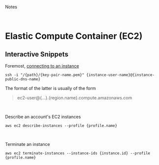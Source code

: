 <br>

Notes

<br>

# Elastic Compute Container (EC2)

## Interactive Snippets

<span style="margin-bottom:5px; margin-top:1px; color:#ffffff"></span>

Foremost, [connecting to an instance](https://docs.aws.amazon.com/AWSEC2/latest/UserGuide/connect-linux-inst-ssh.html)

```shell
ssh -i "/{path}/{key-pair-name.pem}" {instance-user-name}@{instance-public-dns-name}
```

The format of the latter is usually of the form

> ec2-user@{...}.{region.name}.compute.amazonaws.com

<br>

Describe an account's EC2 instances

```shell
aws ec2 describe-instances --profile {profile.name}
```

<br>

Terminate an instance

```shell
aws ec2 terminate-instances --instance-ids {instance.id} --profile {profile.name}
```

<br>
<br>

<br>
<br>

<br>
<br>

<br>
<br>
